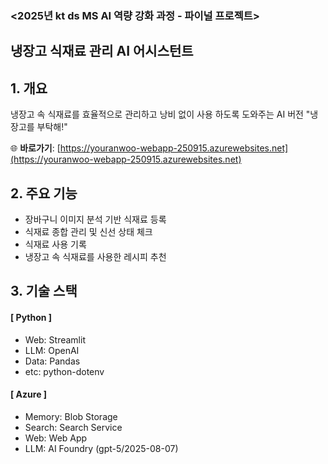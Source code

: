 ### <2025년 kt ds MS AI 역량 강화 과정 - 파이널 프로젝트>

## 냉장고 식재료 관리 AI 어시스턴트

## 1. 개요

냉장고 속 식재료를 효율적으로 관리하고 낭비 없이 사용 하도록 도와주는 AI 버전 "냉장고를 부탁해!"

🌐 **바로가기**: [https://youranwoo-webapp-250915.azurewebsites.net](https://youranwoo-webapp-250915.azurewebsites.net)

## 2. 주요 기능

- 장바구니 이미지 분석 기반 식재료 등록
- 식재료 종합 관리 및 신선 상태 체크
- 식재료 사용 기록
- 냉장고 속 식재료를 사용한 레시피 추천

## 3. 기술 스택

#### [ Python ]

- Web: Streamlit
- LLM: OpenAI
- Data: Pandas
- etc: python-dotenv

#### [ Azure ]

- Memory: Blob Storage
- Search: Search Service
- Web: Web App
- LLM: AI Foundry (gpt-5/2025-08-07)
